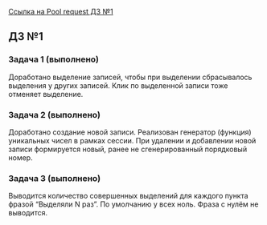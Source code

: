 [Ссылка на Pool request ДЗ №1](https://github.com/ylabio/react-webinar-3/pull/15)

## ДЗ №1

### Задача 1 (выполнено)

Доработано выделение записей, чтобы при выделении сбрасывалось выделения у
других записей. Клик по выделенной записи тоже отменяет выделение.

### Задача 2 (выполнено)

Доработано создание новой записи. Реализован генератор (функция) уникальных
чисел в рамках сессии. При удалении и добавлении новой записи формируется новый,
ранее не сгенерированный порядковый номер.

### Задача 3 (выполнено)

Выводится количество совершенных выделений для каждого пункта фразой “Выделяли N
раз”. По умолчанию у всех ноль. Фраза с нулём не выводится.
